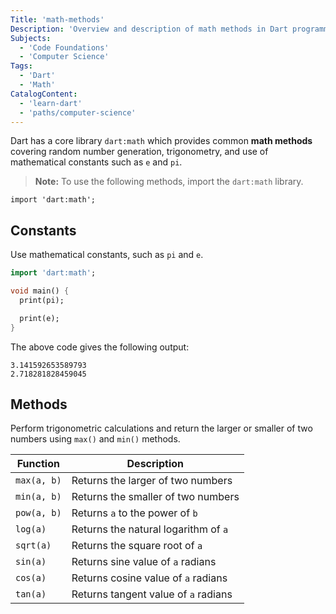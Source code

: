 ```yaml
---
Title: 'math-methods'
Description: 'Overview and description of math methods in Dart programming language.' 
Subjects: 
  - 'Code Foundations'
  - 'Computer Science'
Tags:
  - 'Dart'
  - 'Math'
CatalogContent:
  - 'learn-dart'
  - 'paths/computer-science'
---
```


Dart has a core library `dart:math` which provides common **math methods** covering random number generation, trigonometry, and use of mathematical constants such as `e` and `pi`. 

> **Note:** To use the following methods, import the `dart:math` library.

```pseudo
import 'dart:math';
```

## Constants

Use mathematical constants, such as `pi` and `e`. 

```dart
import 'dart:math';

void main() {
  print(pi);

  print(e);
}
```

The above code gives the following output:

```shell
3.141592653589793
2.718281828459045
```

## Methods

Perform trigonometric calculations and return the larger or smaller of two numbers using `max()` and `min()` methods.  

| Function    | Description |
| -------- | ------- |
| `max(a, b)`  | Returns the larger of two numbers    |
| `min(a, b)` | Returns the smaller of two numbers    |
| `pow(a, b)`    | Returns `a` to the power of `b`    |
| `log(a)`    | Returns the natural logarithm of `a`  |
| `sqrt(a)`    | Returns the square root of `a`       |
| `sin(a)`    | Returns sine value of `a` radians     |
| `cos(a)`    | Returns cosine value of `a` radians   |
| `tan(a)`    | Returns tangent value of `a` radians  |
